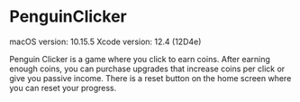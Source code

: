 # PenguinClicker

macOS version: 10.15.5
Xcode version: 12.4 (12D4e)

Penguin Clicker is a game where you click to earn coins. After earning enough coins, you can purchase upgrades that increase coins per click or give you passive income. There is a reset button on the home screen where you can reset your progress.
